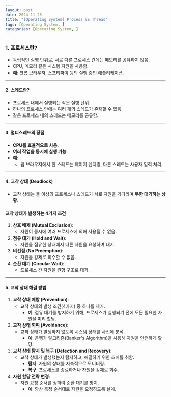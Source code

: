 ```yaml
---
layout: post
date: 2024-11-25
title: "[Operating System] Process VS Thread"
tags: [Operating System, ]
categories: [Operating System, ]
---
```



### **1. 프로세스란?**

- 독립적인 실행 단위로, 서로 다른 프로세스 간에는 메모리를 공유하지 않음.
- CPU, 메모리 같은 시스템 자원을 사용함.
- **예**: 크롬 브라우저, 스포티파이 등의 실행 중인 애플리케이션.

---


#### **2. 스레드란?**

- 프로세스 내에서 실행되는 작은 실행 단위.
- 하나의 프로세스 안에는 여러 개의 스레드가 존재할 수 있음.
- 같은 프로세스 내의 스레드는 메모리를 공유함.

---


#### **3. 멀티스레드의 장점**

- **CPU를 효율적으로 사용**.
- **여러 작업을 동시에 실행 가능**.
- **예**:
	- 웹 브라우저에서 한 스레드는 페이지 렌더링, 다른 스레드는 사용자 입력 처리.

---


#### **4. 교착 상태 (Deadlock)**

- 교착 상태는 둘 이상의 프로세스나 스레드가 서로 자원을 기다리며 **무한 대기하는 상황**.

#### **교착 상태가 발생하는 4가지 조건**

1. **상호 배제 (Mutual Exclusion)**:
	- 자원이 동시에 여러 프로세스에 의해 사용될 수 없음.
2. **점유 대기 (Hold and Wait)**:
	- 자원을 점유한 상태에서 다른 자원을 요청하며 대기.
3. **비선점 (No Preemption)**:
	- 자원을 강제로 회수할 수 없음.
4. **순환 대기 (Circular Wait)**:
	- 프로세스 간 자원을 원형 구조로 대기.

---


#### **5. 교착 상태 해결 방법**

1. **교착 상태 예방 (Prevention)**:
	- 교착 상태의 발생 조건(4가지) 중 하나를 제거.
		- **예**: 점유 대기를 방지하기 위해, 프로세스가 실행되기 전에 모든 필요한 자원을 미리 할당.
2. **교착 상태 회피 (Avoidance)**:
	- 교착 상태가 발생하지 않도록 시스템 상태를 사전에 분석.
		- **예**: 은행가 알고리즘(Banker's Algorithm)을 사용해 자원을 안전하게 할당.
3. **교착 상태 탐지 및 복구 (Detection and Recovery)**:
	- 교착 상태가 발생했는지 탐지하고, 해결하기 위한 조치를 취함.
		- **탐지**: 자원의 상태를 지속적으로 모니터링.
		- **복구**: 프로세스를 종료하거나 자원을 강제로 회수.
4. **자원 할당 전략 변경**:
	- 자원 요청 순서를 정하여 순환 대기를 방지.
		- **예**: 항상 특정 순서대로 자원을 요청하도록 설계.
